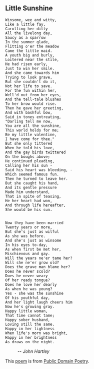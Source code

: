 ## Little Sunshine  
    
    Winsome, wee and witty,
    Like a little fay,
    Carolling her ditty
    All the livelong day,
    Saucy as a sparrow
    In the summer glade,
    Flitting o'er the meadow
    Came the little maid.
    A youth big and burly,
    Loitered near the stile,
    He had risen early,
    Just to win her smile.
    And she came towards him
    Trying to look grave,
    But she couldn't do it,
    Not her life to save.
    For the fun within her,
    Well'd out from her eyes,
    And the tell-tale blushes
    To her brow would rise.
    Then he gave her greeting,
    And with bashful bow,
    Said in tones entreating,
    "Darling tell me now,
    You are all the sunshine,
    This world holds for me;
    Be my little valentine,
    I have come for thee."
    But she only tittered
    When he told his love,
    And the gay birds twittered
    On the boughs above;
    He continued pleading,
    Calling her his sun - 
    Said his heart was bleeding, - 
    Which seemed famous fun.
    Then he turned to leave her.
    But she caught his hand,
    And its gentle pressure
    Made him understand,
    That in spite of teasing,
    He her heart had won,
    And through life hereafter,
    She would be his sun.
    

    Now they have been married
    Twenty years or more,
    But she's just as wilful
    As she was before.
    And she's just as winsome
    In his eyes to-day,
    As when first be met her,
    Mischievous and gay.
    Will the years ne'er tame her?
    Will she ne'er grow old?
    Does the grave man blame her?
    Does he never scold?
    Does he never weary
    Of her ready tongue?
    Does he love her dearly
    As when he was young?
    Yes - she was the sunshine
    Of his youthful day,
    And her light laugh cheers him
    Now he's growing gray.
    Happy little woman,
    That time cannot tame;
    Happy sober husband,
    Loving still the same.
    Happy in her lightness
    When life's morn was bright,
    Happy in her brightness
    As draws on the night.
    
           -- *John Hartley*
    
 
 This [poem](http://www.public-domain-poetry.com/john-hartley/little-sunshine-18036) is from [Public Domain Poetry](http://www.public-domain-poetry.com).

